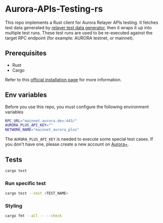 # Aurora-APIs-Testing-rs
This repo implements a Rust client for Aurora Relayer APIs testing. It fetches 
test data generated by [relayer test data generator](https://github.com/aurora-is-near/relayer-test-data-generator), then it
wraps it up into multiple test runs. These test runs are used to 
be re-executed against the target RPC endpoint (for example: AURORA testnet, or mainnet).


## Prerequisites
- Rust
- Cargo

Refer to this [official installation page](https://www.rust-lang.org/tools/install) for more information.

## Env variables

Before you use this repo, you must configure the following environment variables
```bash
RPC_URL="mainnet.aurora.dev:443/"
AURORA_PLUS_API_KEY=""
NETWORK_NAME="mainnet_aurora_plus"
```
The `AURORA_PLUS_API_KEY` is needed to execute some special test cases. If you don't have
one, please create a new account on [Aurora+](https://aurora.plus/).

## Tests

```bash
cargo test
```

### Run specific test

```bash
cargo test --test <TEST_NAME>
```

### Styling
```bash
cargo fmt --all -- --check
```


